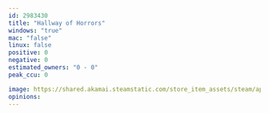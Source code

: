 ```yaml
---
id: 2983430
title: "Hallway of Horrors"
windows: "true"
mac: "false"
linux: false
positive: 0
negative: 0
estimated_owners: "0 - 0"
peak_ccu: 0

image: https://shared.akamai.steamstatic.com/store_item_assets/steam/apps/2983430/header.jpg?t=1718891843
opinions:
---
```

